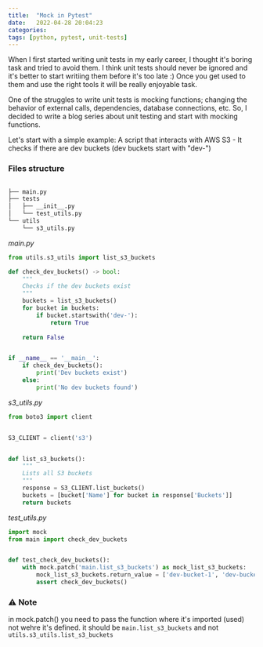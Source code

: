 ```yaml
---
title:  "Mock in Pytest"
date:   2022-04-28 20:04:23
categories: 
tags: [python, pytest, unit-tests]
---
```

When I first started writing unit tests in my early career, I thought it's boring task and tried to avoid them.
I think unit tests should never be ignored and it's better to start writiing them before it's too late :) Once you get used to them and use the right tools it will be really enjoyable task.

One of the struggles to write unit tests is mocking functions; changing the behavior of external calls, dependencies, database connections, etc.
So, I decided to write a blog series about unit testing and start with mocking functions.



Let's start with a simple example: A script that interacts with AWS S3 - It checks if there are dev buckets (dev buckets start with "dev-")

### Files structure
```bash

├── main.py
├── tests
│   ├── __init__.py
│   └── test_utils.py
└── utils
    └── s3_utils.py
```

_main.py_
```python
from utils.s3_utils import list_s3_buckets

def check_dev_buckets() -> bool:
    """
    Checks if the dev buckets exist 
    """
    buckets = list_s3_buckets()
    for bucket in buckets:
        if bucket.startswith('dev-'):
            return True
    
    return False


if __name__ == '__main__':
    if check_dev_buckets():
        print('Dev buckets exist')
    else:
        print('No dev buckets found')
```

_s3_utils.py_
```python
from boto3 import client


S3_CLIENT = client('s3')


def list_s3_buckets():
    """
    Lists all S3 buckets
    """
    response = S3_CLIENT.list_buckets()
    buckets = [bucket['Name'] for bucket in response['Buckets']]
    return buckets
```


_test_utils.py_
```python
import mock
from main import check_dev_buckets


def test_check_dev_buckets():
    with mock.patch('main.list_s3_buckets') as mock_list_s3_buckets:
        mock_list_s3_buckets.return_value = ['dev-bucket-1', 'dev-bucket-2']
        assert check_dev_buckets() 
```
### ⚠️ Note
in mock.patch() you need to pass the function where it's imported (used) not wehre it's defined. it should be `main.list_s3_buckets` and not `utils.s3_utils.list_s3_buckets` 